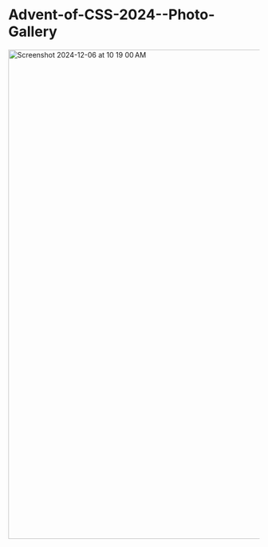 # Advent-of-CSS-2024--Photo-Gallery
<img width="979" alt="Screenshot 2024-12-06 at 10 19 00 AM" src="https://github.com/user-attachments/assets/3ff98c17-1aec-40c4-8be5-cc17e9673f01">
